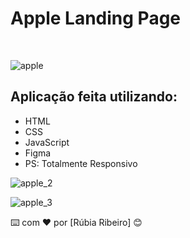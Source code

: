 # Apple Landing Page
<br>

![apple](https://github.com/rubsribeiro/landingPageApple/assets/110606629/613fca2b-f832-474c-ba7d-e4c7d892a327)


## Aplicação feita utilizando:
- HTML
- CSS
- JavaScript
- Figma
- PS: Totalmente Responsivo


![apple_2](https://github.com/rubsribeiro/landingPageApple/assets/110606629/c36246d0-ed7b-4290-8043-151b05c6bade)

![apple_3](https://github.com/rubsribeiro/landingPageApple/assets/110606629/b3a67f56-af38-466d-8822-128df11ff86a)

⌨️ com ❤️ por [Rúbia Ribeiro] 😊

